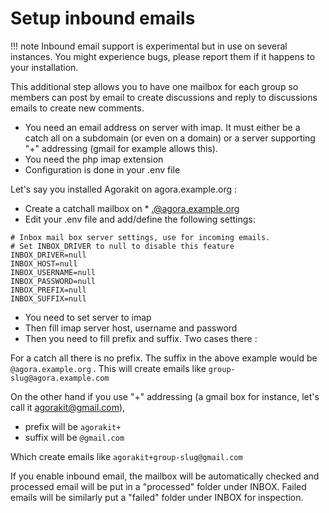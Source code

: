 # Setup inbound emails

!!! note
    Inbound email support is experimental but in use on several instances. You might experience bugs, please report them if it happens to your installation.

This additional step allows you to have one mailbox for each group so members can post by email to create discussions and reply to discussions emails to create new comments.

- You need an email address on server with imap. It must either be a catch all on a subdomain (or even on a domain) or a server supporting "+" addressing (gmail for example allows this).
- You need the php imap extension
- Configuration is done in your .env file

Let's say you installed Agorakit on agora.example.org :

- Create a catchall mailbox on * .@agora.example.org
- Edit your .env file and add/define the following settings:

```
# Inbox mail box server settings, use for incoming emails.
# Set INBOX_DRIVER to null to disable this feature
INBOX_DRIVER=null
INBOX_HOST=null
INBOX_USERNAME=null
INBOX_PASSWORD=null
INBOX_PREFIX=null
INBOX_SUFFIX=null

```

- You need to set server to imap
- Then fill imap server host, username and password
- Then you need to fill prefix and suffix. Two cases there :


For a catch all there is no prefix. The suffix in the above example would be `@agora.example.org` . This will create emails like `group-slug@agora.example.com`

On the other hand if you use "+" addressing (a gmail box for instance, let's call it agorakit@gmail.com),

- prefix will be `agorakit+`
- suffix will be `@gmail.com`

Which create emails like `agorakit+group-slug@gmail.com`

If you enable inbound email, the mailbox will be automatically checked and processed email will be put in a  "processed" folder under INBOX. Failed emails will be similarly put a "failed" folder under INBOX for inspection.
